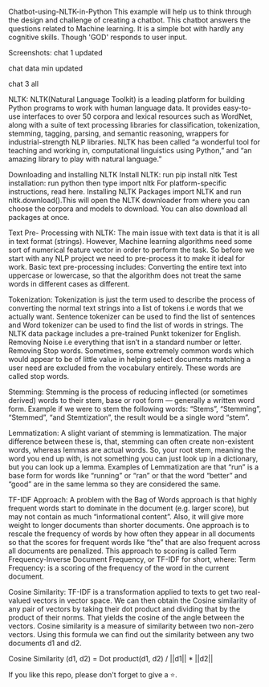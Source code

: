 Chatbot-using-NLTK-in-Python
This example will help us to think through the design and challenge of creating a chatbot. This chatbot answers the questions related to Machine learning. It is a simple bot with hardly any cognitive skills. Though 'GOD' responds to user input.

Screenshots:
chat 1 updated

chat data min updated

chat 3 all

NLTK:
NLTK(Natural Language Toolkit) is a leading platform for building Python programs to work with human language data. It provides easy-to-use interfaces to over 50 corpora and lexical resources such as WordNet, along with a suite of text processing libraries for classification, tokenization, stemming, tagging, parsing, and semantic reasoning, wrappers for industrial-strength NLP libraries. NLTK has been called “a wonderful tool for teaching and working in, computational linguistics using Python,” and “an amazing library to play with natural language.”

Downloading and installing NLTK
Install NLTK: run pip install nltk
Test installation: run python then type import nltk
For platform-specific instructions, read here.
Installing NLTK Packages import NLTK and run nltk.download().This will open the NLTK downloader from where you can choose the corpora and models to download. You can also download all packages at once.

Text Pre- Processing with NLTK:
The main issue with text data is that it is all in text format (strings). However, Machine learning algorithms need some sort of numerical feature vector in order to perform the task. So before we start with any NLP project we need to pre-process it to make it ideal for work. Basic text pre-processing includes: Converting the entire text into uppercase or lowercase, so that the algorithm does not treat the same words in different cases as different.

Tokenization:
Tokenization is just the term used to describe the process of converting the normal text strings into a list of tokens i.e words that we actually want. Sentence tokenizer can be used to find the list of sentences and Word tokenizer can be used to find the list of words in strings. The NLTK data package includes a pre-trained Punkt tokenizer for English. Removing Noise i.e everything that isn’t in a standard number or letter. Removing Stop words. Sometimes, some extremely common words which would appear to be of little value in helping select documents matching a user need are excluded from the vocabulary entirely. These words are called stop words.

Stemming:
Stemming is the process of reducing inflected (or sometimes derived) words to their stem, base or root form — generally a written word form. Example if we were to stem the following words: “Stems”, “Stemming”, “Stemmed”, “and Stemtization”, the result would be a single word “stem”.

Lemmatization:
A slight variant of stemming is lemmatization. The major difference between these is, that, stemming can often create non-existent words, whereas lemmas are actual words. So, your root stem, meaning the word you end up with, is not something you can just look up in a dictionary, but you can look up a lemma. Examples of Lemmatization are that “run” is a base form for words like “running” or “ran” or that the word “better” and “good” are in the same lemma so they are considered the same.

TF-IDF Approach:
A problem with the Bag of Words approach is that highly frequent words start to dominate in the document (e.g. larger score), but may not contain as much “informational content”. Also, it will give more weight to longer documents than shorter documents. One approach is to rescale the frequency of words by how often they appear in all documents so that the scores for frequent words like “the” that are also frequent across all documents are penalized. This approach to scoring is called Term Frequency-Inverse Document Frequency, or TF-IDF for short, where: Term Frequency: is a scoring of the frequency of the word in the current document.

Cosine Similarity:
TF-IDF is a transformation applied to texts to get two real-valued vectors in vector space. We can then obtain the Cosine similarity of any pair of vectors by taking their dot product and dividing that by the product of their norms. That yields the cosine of the angle between the vectors. Cosine similarity is a measure of similarity between two non-zero vectors. Using this formula we can find out the similarity between any two documents d1 and d2.

Cosine Similarity (d1, d2) = Dot product(d1, d2) / ||d1|| * ||d2||

If you like this repo, please don't forget to give a ⭐.
